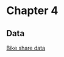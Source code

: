 # Chapter 4

## Data

[Bike share data](https://archive.ics.uci.edu/ml/machine-learning-databases/00275/)